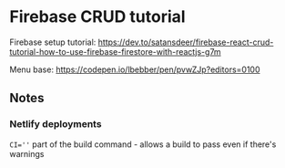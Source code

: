 # Firebase CRUD tutorial

Firebase setup tutorial: https://dev.to/satansdeer/firebase-react-crud-tutorial-how-to-use-firebase-firestore-with-reactjs-g7m

Menu base: https://codepen.io/lbebber/pen/pvwZJp?editors=0100

## Notes

### Netlify deployments

`CI=''` part of the build command - allows a build to pass even if there's warnings
